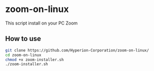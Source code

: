 # zoom-on-linux
This script install on your PC Zoom
## How to use
```bash
git clone https://github.com/Hyperion-Corporation/zoom-on-linux/
cd zoom-on-linux
chmod +x zoom-installer.sh
./zoom-installer.sh

